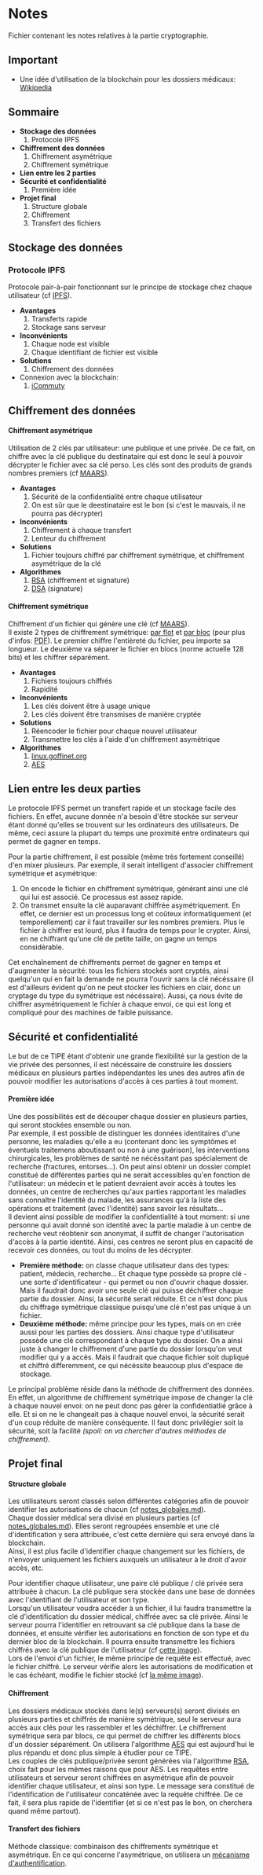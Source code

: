 # Notes
Fichier contenant les notes relatives à la partie cryptographie.

## Important

* Une idée d'utilisation de la blockchain pour les dossiers médicaux: [Wikipedia](https://en.wikipedia.org/wiki/Privacy_and_blockchain#Health_care_records)




## Sommaire

* __Stockage des données__
  1. Protocole IPFS
* __Chiffrement des données__
  1. Chiffrement asymétrique
  2. Chiffrement symétrique
* __Lien entre les 2 parties__
* __Sécurité et confidentialité__
  1. Première idée
* __Projet final__
  1. Structure globale
  2. Chiffrement
  3. Transfert des fichiers

## Stockage des données

### Protocole IPFS
Protocole pair-à-pair fonctionnant sur le principe de stockage chez chaque utilisateur (cf [IPFS](https://ipfs.io/)).
* __Avantages__
  1. Transferts rapide
  2. Stockage sans serveur
* __Inconvénients__
  1. Chaque node est visible
  2. Chaque identifiant de fichier est visible
* __Solutions__
  1. Chiffrement des données
* Connexion avec la blockchain:
  1. [iCommuty](https://icommunity.io/en/what-is-ifps-the-hard-drive-for-blockchain/)



## Chiffrement des données

#### Chiffrement asymétrique

Utilisation de 2 clés par utilisateur: une publique et une privée. De ce fait, on chiffre avec la clé publique du destinataire qui est donc le seul à pouvoir décrypter le fichier avec sa clé perso. Les clés sont des produits de grands nombres premiers (cf [MAARS](https://maaars.fr/cryptographie-quelques-bases/)).
* __Avantages__
    1. Sécurité de la confidentialité entre chaque utilisateur
    2. On est sûr que le deestinataire est le bon (si c'est le mauvais, il ne pourra pas décrypter)
* __Inconvénients__
    1. Chiffrement à chaque transfert
    2. Lenteur du chiffrement
* __Solutions__
    1. Fichier toujours chiffré par chiffrement symétrique, et chiffrement asymétrique de la clé
* __Algorithmes__
    1. [RSA](https://fr.wikipedia.org/wiki/Chiffrement_RSA) (chiffrement et signature)
    2. [DSA](https://fr.wikipedia.org/wiki/Digital_Signature_Algorithm) (signature)

#### Chiffrement symétrique

Chiffrement d'un fichier qui génère une clé (cf [MAARS](https://maaars.fr/cryptographie-quelques-bases/)).  
Il existe 2 types de chiffrement symétrique: [par flot](https://fr.wikipedia.org/wiki/Chiffrement_par_flot) et [par bloc](https://fr.wikipedia.org/wiki/Chiffrement_par_bloc) (pour plus d'infos: [PDF](http://iml.univ-mrs.fr/~rodier/Cours/Blocs.pdf)). Le premier chiffre l'entièreté du fichier, peu importe sa longueur. Le deuxième va séparer le fichier en blocs (norme actuelle 128 bits) et les chiffrer séparément.
* __Avantages__
    1. Fichiers toujours chiffrés
    2. Rapidité
* __Inconvénients__
    1. Les clés doivent être à usage unique
    2. Les clés doivent être transmises de manière cryptée
* __Solutions__
    1. Réencoder le fichier pour chaque nouvel utilisateur
    2. Transmettre les clés à l'aide d'un chiffrement asymétrique
* __Algorithmes__
    1. [linux.goffinet.org](https://linux.goffinet.org/administration/confidentialite/chiffrement-symetrique)
    2. [AES](https://fr.wikipedia.org/wiki/Standard_de_chiffrement_avanc%C3%A9)


## Lien entre les deux parties
Le protocole IPFS permet un transfert rapide et un stockage facile des fichiers. En effet, aucune donnée n'a besoin d'être stockée sur serveur étant donné qu'elles se trouvent sur les ordinateurs des utilisateurs. De même, ceci assure la plupart du temps une proximité entre ordinateurs qui permet de gagner en temps.

Pour la partie chiffrement, il est possible (même très fortement conseillé) d'en mixer plusieurs. Par exemple, il serait intelligent d'associer chiffrement symétrique et asymétrique:

  1. On encode le fichier en chiffrement symétrique, générant ainsi une clé qui lui est associé. Ce processus est assez rapide.
  2. On transmet ensuite la clé auparavant chiffrée asymétriquement. En effet, ce dernier est un processus long et coûteux informatiquement (et temporellement) car il faut travailler sur les nombres premiers. Plus le fichier à chiffrer est lourd, plus il faudra de temps pour le crypter. Ainsi, en ne chiffrant qu'une clé de petite taille, on gagne un temps considérable.  

Cet enchaînement de chiffrements permet de gagner en temps et d'augmenter la sécurité: tous les fichiers stockés sont cryptés, ainsi quelqu'un qui en fait la demande ne pourra l'ouvrir sans la clé nécéssaire (il est d'ailleurs évident qu'on ne peut stocker les fichiers en clair, donc un cryptage du type du symétrique est nécéssaire). Aussi, ça nous évite de chiffrer asymétriquement le fichier à chaque envoi, ce qui est long et compliqué pour des machines de faible puissance.


## Sécurité et confidentialité
Le but de ce TIPE étant d'obtenir une grande flexibilité sur la gestion de la vie privée des personnes, il est nécéssaire de construire les dossiers médicaux en plusieurs parties indépendantes les unes des autres afin de pouvoir modifier les autorisations d'accès à ces parties à tout moment.

#### Première idée

Une des possibilités est de découper chaque dossier en plusieurs parties, qui seront stockées ensemble ou non.  
Par exemple, il est possible de distinguer les données identitaires d'une personne, les maladies qu'elle a eu (contenant donc les symptômes et éventuels traitemens aboutissant ou non à une guérison), les interventions chirurgicales, les problèmes de santé ne nécéssitant pas spécialement de recherche (fractures, entorses...). On peut ainsi obtenir un dossier complet constitué de différentes parties qui ne serait accessibles qu'en fonction de l'utilisateur: un médecin et le patient devraient avoir accès à toutes les données, un centre de recherches qu'aux parties rapportant les maladies sans connaître l'identité du malade, les assurances qu'à la liste des opérations et traitement (avec l'identité) sans savoir les résultats...  
Il devient ainsi possible de modifier la confidentialité à tout moment: si une personne qui avait donné son identité avec la partie maladie à un centre de recherche veut réobtenir son anonymat, il suffit de changer l'autorisation d'accès à la partie identité. Ainsi, ces centres ne seront plus en capacité de recevoir ces données, ou tout du moins de les décrypter.  

* __Première méthode:__ on classe chaque utilisateur dans des types: patient, médecin, recherche... Et chaque type possède sa propre clé - une sorte d'identificateur - qui permet ou non d'ouvrir chaque dossier. Mais il faudrait donc avoir une seule clé qui puisse déchiffrer chaque partie du dossier. Ainsi, la sécurité serait réduite. Et ce n'est donc plus du chiffrage symétrique classique puisqu'une clé n'est pas unique à un fichier.
* __Deuxième méthode:__ même principe pour les types, mais on en crée aussi pour les parties des dossiers. Ainsi chaque type d'utilisateur possède une clé correspondant à chaque type du dossier. On a ainsi juste à changer le chiffrement d'une partie du dossier lorsqu'on veut modifier qui y a accès. Mais il faudrait que chaque fichier soit dupliqué et chiffré differemment, ce qui nécéssite beaucoup plus d'espace de stockage.

Le principal problème réside dans la méthode de chiffrerment des données. En effet, un algorithme de chiffrement symétrique impose de changer la clé à chaque nouvel envoi: on ne peut donc pas gérer la confidentiatlié grâce à elle. Et si on ne le changeait pas à chaque nouvel envoi, la sécurité serait d'un coup réduite de manière conséquente. Il faut donc privilégier soit la sécurité, soit la facilité *(spoil: on va chercher d'autres méthodes de chiffrement)*.


## Projet final
#### Structure globale
Les utilisateurs seront classés selon différentes catégories afin de pouvoir identifier les autorisations de chacun (cf [notes_globales.md](../notes_globales.md)).  
Chaque dossier médical sera divisé en plusieurs parties (cf [notes_globales.md](../notes_globales.md)). Elles seront regroupées ensemble et une clé d'identification y sera attribuée, c'est cette dernière qui sera envoyé dans la blockchain.  
Ainsi, il est plus facile d'identifier chaque changement sur les fichiers, de n'envoyer uniquement les fichiers auxquels un utilisateur à le droit d'avoir accès, etc.  

Pour identifier chaque utilisateur, une paire clé publique / clé privée sera attribuée à chacun. La clé publique sera stockée dans une base de données avec l'identifiant de l'utilisateur et son type.  
Lorsqu'un utilisateur voudra accéder à un fichier, il lui faudra transmettre la clé d'identification du dossier médical, chiffrée avec sa clé privée. Ainsi le serveur pourra l'identifier en retrouvant sa clé publique dans la base de données, et ensuite vérifier les autorisations en fonction de son type et du dernier bloc de la blockchain. Il pourra ensuite transmettre les fichiers chiffrés avec la clé publique de l'utilisateur (cf [cette image](diagramme_requetes.jpeg)).  
Lors de l'envoi d'un fichier, le même principe de requête est effectué, avec le fichier chiffré. Le serveur vérifie alors les autorisations de modification et le cas échéant, modifie le fichier stocké (cf [la même image](diagramme_requetes.jpeg)).

#### Chiffrement
Les dossiers médicaux stockés dans le(s) serveurs(s) seront divisés en plusieurs parties et chiffrés de manière symétrique, seul le serveur aura accès aux clés pour les rassembler et les déchiffrer. Le chiffrement symétrique sera par blocs, ce qui permet de chiffrer les différents blocs d'un dossier séparément. On utilisera l'algorithme [AES](https://fr.wikipedia.org/wiki/Standard_de_chiffrement_avanc%C3%A9) qui est aujourd'hui le plus répandu et donc plus simple à étudier pour ce TIPE.  
Les couples de clés publique/privée seront générées via l'algorithme [RSA](https://fr.wikipedia.org/wiki/Chiffrement_RSA), choix fait pour les mêmes raisons que pour AES.
Les requêtes entre utilisateurs et serveur seront chiffrées en asymétrique afin de pouvoir identifier chaque utilisateur, et ainsi son type. Le message sera constitué de l'identification de l'utilisateur concaténée avec la requête chiffrée. De ce fait, il sera plus rapide de l'identifier (et si ce n'est pas le bon, on cherchera quand même partout).

#### Transfert des fichiers
Méthode classique: combinaison des chiffrements symétrique et asymétrique.
En ce qui concerne l'asymétrique, on utilisera un [mécanisme d'authentification](https://fr.wikipedia.org/wiki/Cryptographie_asym%C3%A9trique#M%C3%A9canismes_d'authentification).